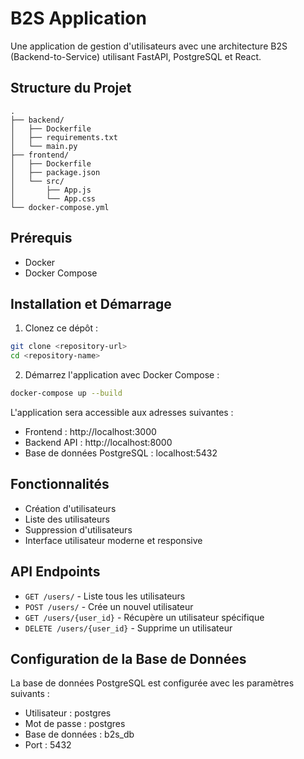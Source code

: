 # B2S Application

Une application de gestion d'utilisateurs avec une architecture B2S (Backend-to-Service) utilisant FastAPI, PostgreSQL et React.

## Structure du Projet

```
.
├── backend/
│   ├── Dockerfile
│   ├── requirements.txt
│   └── main.py
├── frontend/
│   ├── Dockerfile
│   ├── package.json
│   └── src/
│       ├── App.js
│       └── App.css
└── docker-compose.yml
```

## Prérequis

- Docker
- Docker Compose

## Installation et Démarrage

1. Clonez ce dépôt :
```bash
git clone <repository-url>
cd <repository-name>
```

2. Démarrez l'application avec Docker Compose :
```bash
docker-compose up --build
```

L'application sera accessible aux adresses suivantes :
- Frontend : http://localhost:3000
- Backend API : http://localhost:8000
- Base de données PostgreSQL : localhost:5432

## Fonctionnalités

- Création d'utilisateurs
- Liste des utilisateurs
- Suppression d'utilisateurs
- Interface utilisateur moderne et responsive

## API Endpoints

- `GET /users/` - Liste tous les utilisateurs
- `POST /users/` - Crée un nouvel utilisateur
- `GET /users/{user_id}` - Récupère un utilisateur spécifique
- `DELETE /users/{user_id}` - Supprime un utilisateur

## Configuration de la Base de Données

La base de données PostgreSQL est configurée avec les paramètres suivants :
- Utilisateur : postgres
- Mot de passe : postgres
- Base de données : b2s_db
- Port : 5432 